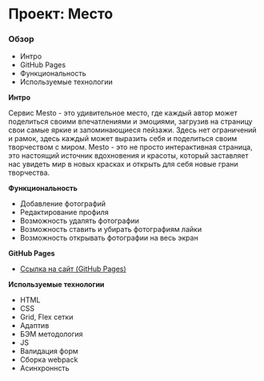 # Проект: Место

### Обзор
* Интро
* GitHub Pages
* Функциональность
* Используемые технологии

**Интро**

Сервис Mesto - это удивительное место, где каждый автор может поделиться своими впечатлениями и эмоциями, загрузив на страницу свои самые яркие и запоминающиеся пейзажи. Здесь нет ограничений и рамок, здесь каждый может выразить себя и поделиться своим творчеством с миром. Mesto - это не просто интерактивная страница, это настоящий источник вдохновения и красоты, который заставляет нас увидеть мир в новых красках и открыть для себя новые грани творчества.

**Функциональность**
+ Добавление фотографий
+ Редактирование профиля
+ Возможность удалять фотографии
+ Возможность ставить и убирать фотографиям лайки
+ Возможность открывать фотографии на весь экран




**GitHub Pages**

* [Ссылка на сайт (GitHub Pages)](https://whitewat3r.github.io/mesto-project-bootcamp/)

**Используемые технологии**

+ HTML
+ CSS
+ Grid, Flex сетки
+ Адаптив
+ БЭМ методология
+ JS
+ Валидация форм
+ Cборка webpack
+ Асинхроннсть